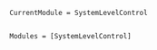 ```@meta
CurrentModule = SystemLevelControl
```

```@index
```

```@autodocs
Modules = [SystemLevelControl]
```
